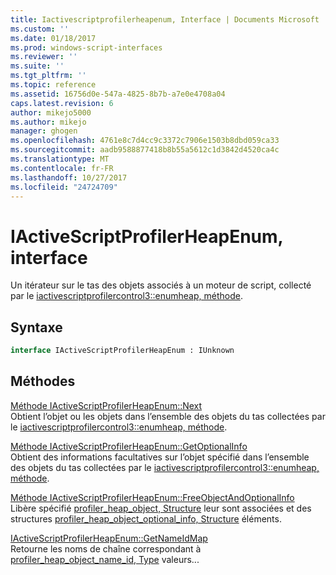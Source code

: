 ```yaml
---
title: Iactivescriptprofilerheapenum, Interface | Documents Microsoft
ms.custom: ''
ms.date: 01/18/2017
ms.prod: windows-script-interfaces
ms.reviewer: ''
ms.suite: ''
ms.tgt_pltfrm: ''
ms.topic: reference
ms.assetid: 16756d0e-547a-4825-8b7b-a7e0e4708a04
caps.latest.revision: 6
author: mikejo5000
ms.author: mikejo
manager: ghogen
ms.openlocfilehash: 4761e8c7d4cc9c3372c7906e1503b8dbd059ca33
ms.sourcegitcommit: aadb9588877418b8b55a5612c1d3842d4520ca4c
ms.translationtype: MT
ms.contentlocale: fr-FR
ms.lasthandoff: 10/27/2017
ms.locfileid: "24724709"
---
```

# <a name="iactivescriptprofilerheapenum-interface"></a>IActiveScriptProfilerHeapEnum, interface
Un itérateur sur le tas des objets associés à un moteur de script, collecté par le [iactivescriptprofilercontrol3::enumheap, méthode](../../winscript/reference/iactivescriptprofilercontrol3-enumheap-method.md).  
  
## <a name="syntax"></a>Syntaxe  
  
```vb  
interface IActiveScriptProfilerHeapEnum : IUnknown  
```  
  
## <a name="methods"></a>Méthodes  
 [Méthode IActiveScriptProfilerHeapEnum::Next](../../winscript/reference/iactivescriptprofilerheapenum-next-method.md)  
 Obtient l’objet ou les objets dans l’ensemble des objets du tas collectées par le [iactivescriptprofilercontrol3::enumheap, méthode](../../winscript/reference/iactivescriptprofilercontrol3-enumheap-method.md).  
  
 [Méthode IActiveScriptProfilerHeapEnum::GetOptionalInfo](../../winscript/reference/iactivescriptprofilerheapenum-getoptionalinfo-method.md)  
 Obtient des informations facultatives sur l’objet spécifié dans l’ensemble des objets du tas collectées par le [iactivescriptprofilercontrol3::enumheap, méthode](../../winscript/reference/iactivescriptprofilercontrol3-enumheap-method.md).  
  
 [Méthode IActiveScriptProfilerHeapEnum::FreeObjectAndOptionalInfo](../../winscript/reference/iactivescriptprofilerheapenum-freeobjectandoptionalinfo-method.md)  
 Libère spécifié [profiler_heap_object, Structure](../../winscript/reference/profiler-heap-object-structure.md) leur sont associées et des structures [profiler_heap_object_optional_info, Structure](../../winscript/reference/profiler-heap-object-optional-info-structure.md) éléments.  
  
 [IActiveScriptProfilerHeapEnum::GetNameIdMap](../../winscript/reference/iactivescriptprofilerheapenum-getnameidmap.md)  
 Retourne les noms de chaîne correspondant à [profiler_heap_object_name_id, Type](../../winscript/reference/profiler-heap-object-name-id-type.md) valeurs...